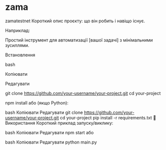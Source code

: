 # zama
zamatestnet
Короткий опис проєкту: що він робить і навіщо існує.

Наприклад:

Простий інструмент для автоматизації [вашої задачі] з мінімальними зусиллями.

Встановлення

bash

Копіювати

Редагувати

git clone https://github.com/your-username/your-project.git
cd your-project

npm install
або (якщо Python):

bash
Копіювати
Редагувати
git clone https://github.com/your-username/your-project.git
cd your-project
pip install -r requirements.txt
📝 Використання
Короткий приклад запуску/виклику:

bash
Копіювати
Редагувати
npm start
або

bash
Копіювати
Редагувати
python main.py
